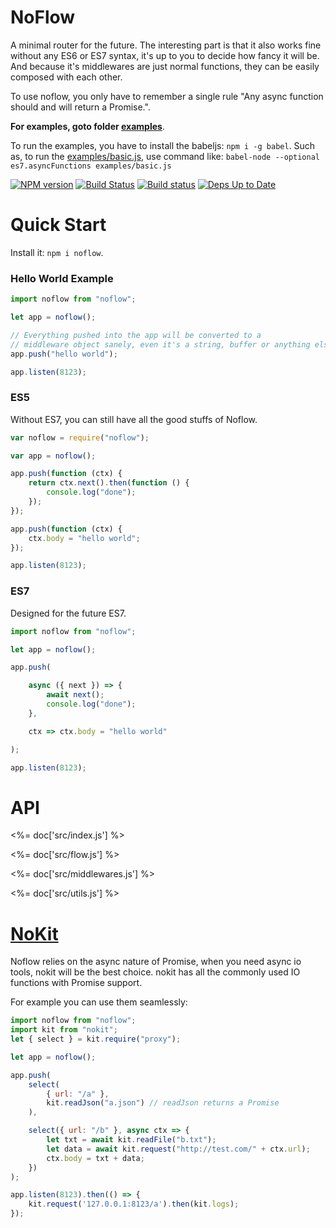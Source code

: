 # NoFlow

A minimal router for the future.
The interesting part is that it also works fine without any ES6 or ES7 syntax,
it's up to you to decide how fancy it will be. And because it's middlewares are just normal
functions, they can be easily composed with each other.

To use noflow, you only have to remember a single rule "Any async function should and will return a Promise.".

**For examples, goto folder [examples](examples)**.

To run the examples, you have to install the babeljs: `npm i -g babel`.
Such as, to run the [examples/basic.js](examples/basic.js), use command like:
`babel-node --optional es7.asyncFunctions examples/basic.js`

[![NPM version](https://badge.fury.io/js/noflow.svg)](http://badge.fury.io/js/noflow) [![Build Status](https://travis-ci.org/ysmood/noflow.svg)](https://travis-ci.org/ysmood/noflow) [![Build status](https://ci.appveyor.com/api/projects/status/github/ysmood/noflow?svg=true)](https://ci.appveyor.com/project/ysmood/noflow) [![Deps Up to Date](https://david-dm.org/ysmood/noflow.svg?style=flat)](https://david-dm.org/ysmood/noflow)

# Quick Start

Install it: `npm i noflow`.

### Hello World Example

```javascript
import noflow from "noflow";

let app = noflow();

// Everything pushed into the app will be converted to a
// middleware object sanely, even it's a string, buffer or anything else.
app.push("hello world");

app.listen(8123);
```

### ES5

Without ES7, you can still have all the good stuffs of Noflow.

```javascript
var noflow = require("noflow");

var app = noflow();

app.push(function (ctx) {
    return ctx.next().then(function () {
        console.log("done");
    });
});

app.push(function (ctx) {
    ctx.body = "hello world";
});

app.listen(8123);
```

### ES7

Designed for the future ES7.

```javascript
import noflow from "noflow";

let app = noflow();

app.push(

    async ({ next }) => {
        await next();
        console.log("done");
    },

    ctx => ctx.body = "hello world"

);

app.listen(8123);
```

# API

<%= doc['src/index.js'] %>

<%= doc['src/flow.js'] %>

<%= doc['src/middlewares.js'] %>

<%= doc['src/utils.js'] %>

# [NoKit](https://github.com/ysmood/nokit)

Noflow relies on the async nature of Promise, when you need async io tools, nokit will be the best choice.
nokit has all the commonly used IO functions with Promise support.

For example you can use them seamlessly:

```js
import noflow from "noflow";
import kit from "nokit";
let { select } = kit.require("proxy");

let app = noflow();

app.push(
    select(
        { url: "/a" },
        kit.readJson("a.json") // readJson returns a Promise
    ),

    select({ url: "/b" }, async ctx => {
        let txt = await kit.readFile("b.txt");
        let data = await kit.request("http://test.com/" + ctx.url);
        ctx.body = txt + data;
    })
);

app.listen(8123).then(() => {
    kit.request('127.0.0.1:8123/a').then(kit.logs);
});
```
